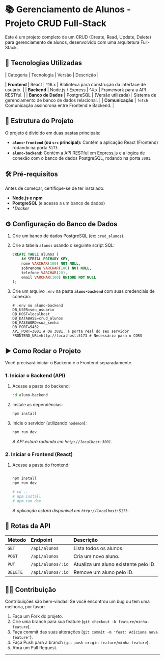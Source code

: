 # 📚 Gerenciamento de Alunos - Projeto CRUD Full-Stack

Este é um projeto completo de um CRUD (Create, Read, Update, Delete) para gerenciamento de alunos, desenvolvido com uma arquitetura Full-Stack.

## 🌟 Tecnologias Utilizadas

| Categoria | Tecnologia | Versão | Descrição |

| **Frontend** | React | ^18.x | Biblioteca para construção da interface de usuário. |
| **Backend** | Node.js / Express | ^4.x | Framework para a API RESTful. |
| **Banco de Dados** | PostgreSQL | (Versão utilizada) | Sistema de gerenciamento de banco de dados relacional. |
| **Comunicação** | `fetch`  Comunicação assíncrona entre Frontend e Backend. |

## 📁 Estrutura do Projeto

O projeto é dividido em duas pastas principais:

* **`aluno-frontend` (ou `src` principal):** Contém a aplicação React (Frontend) rodando na porta `5173`.
* **`aluno-backend`:** Contém a API RESTful em Express.js e a lógica de conexão com o banco de dados PostgreSQL, rodando na porta `3001`.

## 🛠️ Pré-requisitos

Antes de começar, certifique-se de ter instalado:

* **Node.js e npm**
* **PostgreSQL** (e acesso a um banco de dados)
* **Docker*


## ⚙️ Configuração do Banco de Dados

1.  Crie um banco de dados PostgreSQL (ex: `crud_alunos`).
2.  Crie a tabela `alunos` usando o seguinte script SQL:

    ```sql
    CREATE TABLE alunos (
        id SERIAL PRIMARY KEY,
        nome VARCHAR(100) NOT NULL,
        sobrenome VARCHAR(100) NOT NULL,
        telefone VARCHAR(20),
        email VARCHAR(100) UNIQUE NOT NULL
    );
    ```
3.  Crie um arquivo `.env` na pasta **`aluno-backend`** com suas credenciais de conexão:

    ```env
    # .env no aluno-backend
    DB_USER=seu_usuario
    DB_HOST=localhost
    DB_DATABASE=crud_alunos
    DB_PASSWORD=sua_senha
    DB_PORT=5432
    API_PORT=3001 # Ou 3081, a porta real do seu servidor
    FRONTEND_URL=http://localhost:5173 # Necessário para o CORS
    ```

## ▶️ Como Rodar o Projeto

Você precisará iniciar o Backend e o Frontend separadamente.

### 1. Iniciar o Backend (API)

1.  Acesse a pasta do backend:
    ```bash
    cd aluno-backend
    ```
2.  Instale as dependências:
    ```bash
    npm install
    ```
3.  Inicie o servidor (utilizando `nodemon`):
    ```bash
    npm run dev
    ```
    *A API estará rodando em `http://localhost:3001`.*

### 2. Iniciar o Frontend (React)

1.  Acesse a pasta do frontend:
    ```bash
    
    npm install
    npm run dev 
    
    # cd ..
    # npm install
    # npm run dev
    ```
    *A aplicação estará disponível em `http://localhost:5173`.*

## 📌 Rotas da API

| Método | Endpoint | Descrição |
| :--- | :--- | :--- |
| `GET` | `/api/alunos` | Lista todos os alunos. |
| `POST` | `/api/alunos` | Cria um novo aluno. |
| `PUT` | `/api/alunos/:id` | Atualiza um aluno existente pelo ID. |
| `DELETE` | `/api/alunos/:id` | Remove um aluno pelo ID. |

## 👩‍💻 Contribuição

Contribuições são bem-vindas! Se você encontrou um bug ou tem uma melhoria, por favor:

1.  Faça um Fork do projeto.
2.  Crie uma branch para sua feature (`git checkout -b feature/minha-feature`).
3.  Faça commit das suas alterações (`git commit -m 'feat: Adiciona nova feature'`).
4.  Faça Push para a branch (`git push origin feature/minha-feature`).
5.  Abra um Pull Request.

---
